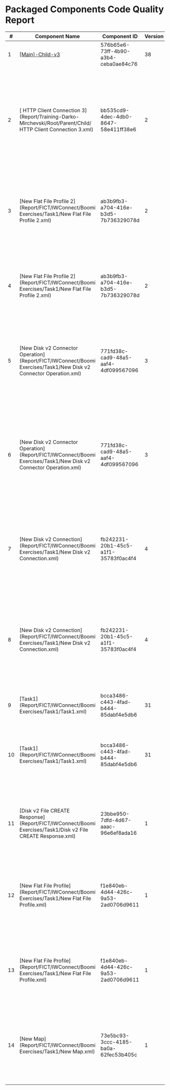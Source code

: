 # Packaged Components Code Quality Report
|#|Component Name|Component ID|Version|Type|Issue|Issue Type|Priority|
|---|---|---|---|---|---|---|---|
|1|[[Main]-Child-v3](Report/Training-Darko-Mirchevski/Root/Parent/Child/[Main]-Child-v3.xml)|576b65e6-73ff-4b90-a3b4-ceba0ae84c76|38|process|Process description should be set|CODE_SMELL|MINOR|
|2|[ HTTP Client Connection 3](Report/Training-Darko-Mirchevski/Root/Parent/Child/ HTTP Client Connection 3.xml)|bb535cd9-4dec-4db0-8647-58e411ff38e6|2|connector-settings|The name of connection components must include square brackets ([]) with text inside (e.g., [Salesforce], [Leads], [SAP]). This rule ensures compliance with CHG naming conventions.|CODE_SMELL|MINOR|
|3|[New Flat File Profile 2](Report/FICT/IWConnect/Boomi Exercises/Task1/New Flat File Profile 2.xml)|ab3b9fb3-a704-416e-b3d5-7b736329078d|2|profile.flatfile|Component names must not start with "New " which is Boomi"s default. They should be named to have a accurate description.|BUG|MAJOR|
|4|[New Flat File Profile 2](Report/FICT/IWConnect/Boomi Exercises/Task1/New Flat File Profile 2.xml)|ab3b9fb3-a704-416e-b3d5-7b736329078d|2|profile.flatfile|Flat File Profile names must start with a tool name inside square brackets (e.g., [SAP], [FOX], [Leads]).|CODE_SMELL|MAJOR|
|5|[New Disk v2 Connector Operation](Report/FICT/IWConnect/Boomi Exercises/Task1/New Disk v2 Connector Operation.xml)|771fd38c-cad9-48a5-aaf4-4df099567096|3|connector-action|Component names must not start with "New " which is Boomi"s default. They should be named to have a accurate description.|BUG|MAJOR|
|6|[New Disk v2 Connector Operation](Report/FICT/IWConnect/Boomi Exercises/Task1/New Disk v2 Connector Operation.xml)|771fd38c-cad9-48a5-aaf4-4df099567096|3|connector-action|The name of a connection operation must include square brackets ([]) with text inside (e.g., [Salesforce], [Leads], [SAP]). This rule ensures compliance with CHG naming conventions.|CODE_SMELL|MINOR|
|7|[New Disk v2 Connection](Report/FICT/IWConnect/Boomi Exercises/Task1/New Disk v2 Connection.xml)|fb242231-20b1-45c5-a1f1-35783f0ac4f4|4|connector-settings|Component names must not start with "New " which is Boomi"s default. They should be named to have a accurate description.|BUG|MAJOR|
|8|[New Disk v2 Connection](Report/FICT/IWConnect/Boomi Exercises/Task1/New Disk v2 Connection.xml)|fb242231-20b1-45c5-a1f1-35783f0ac4f4|4|connector-settings|The name of connection components must include square brackets ([]) with text inside (e.g., [Salesforce], [Leads], [SAP]). This rule ensures compliance with CHG naming conventions.|CODE_SMELL|MINOR|
|9|[Task1](Report/FICT/IWConnect/Boomi Exercises/Task1/Task1.xml)|bcca3486-c443-4fad-b444-85dabf4e5db6|31|process|Process description should be set|CODE_SMELL|MINOR|
|10|[Task1](Report/FICT/IWConnect/Boomi Exercises/Task1/Task1.xml)|bcca3486-c443-4fad-b444-85dabf4e5db6|31|process|Process names should start with either [Listener], [Main], or [Sub], and end with a version number (e.g., -v1).|CODE_SMELL|MAJOR|
|11|[Disk v2 File CREATE Response](Report/FICT/IWConnect/Boomi Exercises/Task1/Disk v2 File CREATE Response.xml)|23bbe950-7dfd-4d67-aaac-96e6ef8ada16|1|profile.json|JSON Profile names must start with a tool name inside square brackets (e.g., [SAP], [FOX], [Leads]).|CODE_SMELL|MAJOR|
|12|[New Flat File Profile](Report/FICT/IWConnect/Boomi Exercises/Task1/New Flat File Profile.xml)|f1e840eb-4d44-426c-9a53-2ad0706d9611|1|profile.flatfile|Component names must not start with "New " which is Boomi"s default. They should be named to have a accurate description.|BUG|MAJOR|
|13|[New Flat File Profile](Report/FICT/IWConnect/Boomi Exercises/Task1/New Flat File Profile.xml)|f1e840eb-4d44-426c-9a53-2ad0706d9611|1|profile.flatfile|Flat File Profile names must start with a tool name inside square brackets (e.g., [SAP], [FOX], [Leads]).|CODE_SMELL|MAJOR|
|14|[New Map](Report/FICT/IWConnect/Boomi Exercises/Task1/New Map.xml)|73e5bc93-3ccc-4185-ba0a-62fec53b405c|1|transform.map|Component names must not start with "New " which is Boomi"s default. They should be named to have a accurate description.|BUG|MAJOR|
